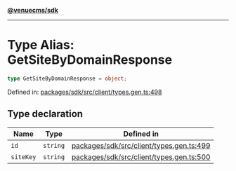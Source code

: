 [**@venuecms/sdk**](../Index.md)

***

# Type Alias: GetSiteByDomainResponse

```ts
type GetSiteByDomainResponse = object;
```

Defined in: [packages/sdk/src/client/types.gen.ts:498](https://github.com/venuecms/sdk/blob/9df621babf2d64de41bd45733e16986e94017e8a/packages/sdk/src/client/types.gen.ts#L498)

## Type declaration

| Name | Type | Defined in |
| ------ | ------ | ------ |
| <a id="id"></a> `id` | `string` | [packages/sdk/src/client/types.gen.ts:499](https://github.com/venuecms/sdk/blob/9df621babf2d64de41bd45733e16986e94017e8a/packages/sdk/src/client/types.gen.ts#L499) |
| <a id="sitekey"></a> `siteKey` | `string` | [packages/sdk/src/client/types.gen.ts:500](https://github.com/venuecms/sdk/blob/9df621babf2d64de41bd45733e16986e94017e8a/packages/sdk/src/client/types.gen.ts#L500) |
